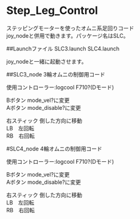 # Step_Leg_Control
ステッピングモーターを使ったオムニ系足回りコード  
joy_nodeと併用で動きます。パッケージ名はSLC。  

##Launchファイル
SLC3.launch
SLC4.launch

joy_nodeと一緒に起動させます。


##SLC3_node
3輪オムニの制御用コード  

使用コントローラー:logcool F710?(Dモード)  

Bボタン mode_vel?に変更  
Aボタン mode_disable?に変更  

右スティック 倒した方向に移動   
LB　左回転  
RB　右回転  

#SLC4_node
4輪オムニの制御用コード  

使用コントローラー:logcool F710?(Dモード)  

Bボタン mode_vel?に変更  
Aボタン mode_disable?に変更  

右スティック 倒した方向に移動   
LB　左回転  
RB　右回転  
